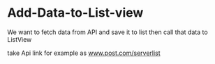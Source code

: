 # Add-Data-to-List-view
We want to fetch data from API and save it to list then call that data to ListView

take Api link for example as www.post.com/serverlist

